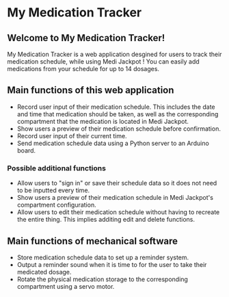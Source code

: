 # My Medication Tracker
## Welcome to My Medication Tracker!
My Medication Tracker is a web application desgined for users to track their medication schedule, while using Medi Jackpot ! You can easily add medications from your schedule for up to 14 dosages.

## Main functions of this web application
- Record user input of their medication schedule. This includes the date and time that medication should be taken, as well as the corresponding compartment that the medication is located in Medi Jackpot.
- Show users a preview of their medication schedule before confirmation.
- Record user input of their current time.
- Send medication schedule data using a Python server to an Arduino board.

### Possible additional functions
- Allow users to "sign in" or save their schedule data so it does not need to be inputted every time.
- Show users a preview of their medication schedule in Medi Jackpot's compartment configuration.
- Allow users to edit their medication schedule without having to recreate the entire thing. This implies additing edit and delete functions. 

## Main functions of mechanical software
- Store medication schedule data to set up a reminder system.
- Output a reminder sound when it is time to for the user to take their medicated dosage.
- Rotate the physical medication storage to the corresponding compartment using a servo motor. 
